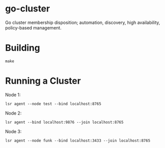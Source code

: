 # go-cluster
Go cluster membership disposition; automation, discovery, high availability, policy-based management.

# Building

```
make
```

# Running a Cluster

Node 1:

```
lsr agent --node test --bind localhost:8765
```

Node 2:

```
lsr agent --bind localhost:9876 --join localhost:8765
```

Node 3:

```
lsr agent --node funk --bind localhost:3433 --join localhost:8765
```
